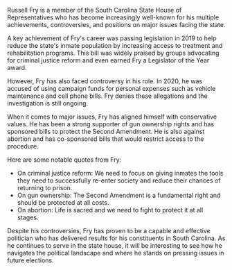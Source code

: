 Russell Fry is a member of the South Carolina State House of Representatives who has become increasingly well-known for his multiple achievements, controversies, and positions on major issues facing the state.

A key achievement of Fry's career was passing legislation in 2019 to help reduce the state's inmate population by increasing access to treatment and rehabilitation programs. This bill was widely praised by groups advocating for criminal justice reform and even earned Fry a Legislator of the Year award.

However, Fry has also faced controversy in his role. In 2020, he was accused of using campaign funds for personal expenses such as vehicle maintenance and cell phone bills. Fry denies these allegations and the investigation is still ongoing.

When it comes to major issues, Fry has aligned himself with conservative values. He has been a strong supporter of gun ownership rights and has sponsored bills to protect the Second Amendment. He is also against abortion and has co-sponsored bills that would restrict access to the procedure.

Here are some notable quotes from Fry:

- On criminal justice reform: We need to focus on giving inmates the tools they need to successfully re-enter society and reduce their chances of returning to prison.
- On gun ownership: The Second Amendment is a fundamental right and should be protected at all costs.
- On abortion: Life is sacred and we need to fight to protect it at all stages.

Despite his controversies, Fry has proven to be a capable and effective politician who has delivered results for his constituents in South Carolina. As he continues to serve in the state house, it will be interesting to see how he navigates the political landscape and where he stands on pressing issues in future elections.
